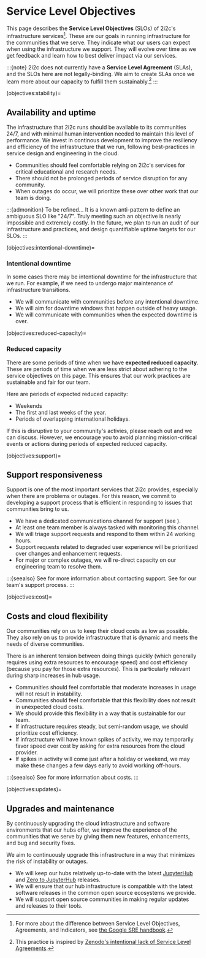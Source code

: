 # Service Level Objectives

This page describes the **Service Level Objectives** (SLOs) of 2i2c's infrastructure services[^slos].
These are our goals in running infrastructure for the communities that we serve.
They indicate what our users can expect when using the infrastructure we support.
They will evolve over time as we get feedback and learn how to best deliver impact via our services.

:::{note}
2i2c does not currently have a **Service Level Agreement** (SLAs), and the SLOs here are not legally-binding.
We aim to create SLAs once we learn more about our capacity to fulfill them sustainably.[^zenodo]
:::


(objectives:stability)=
## Availability and uptime

The infrastructure that 2i2c runs should be available to its communities 24/7, and with minimal human intervention needed to maintain this level of performance.
We invest in continous development to improve the resiliency and efficiency of the infrastructure that we run, following best-practices in service design and engineering in the cloud.

- Communities should feel comfortable relying on 2i2c's services for critical educational and research needs.
- There should not be prolonged periods of service disruption for any community.
- When outages do occur, we will prioritize these over other work that our team is doing.

:::{admonition} To be refined...
It is a known anti-pattern to define an ambiguous SLO like "24/7".
Truly meeting such an objective is nearly impossible and extremely costly.
In the future, we plan to run an audit of our infrastructure and practices, and design quantifiable uptime targets for our SLOs.
:::


(objectives:intentional-downtime)=
### Intentional downtime

In some cases there may be intentional downtime for the infrastructure that we run.
For example, if we need to undergo major maintenance of infrastructure transitions.

- We will communicate with communities before any intentional downtime.
- We will aim for downtime windows that happen outside of heavy usage.
- We will communicate with communities when the expected downtime is over.

(objectives:reduced-capacity)=
### Reduced capacity

There are some periods of time when we have **expected reduced capacity**.
These are periods of time when we are less strict about adhering to the service objectives on this page.
This ensures that our work practices are sustainable and fair for our team.

Here are periods of expected reduced capacity:

- Weekends
- The first and last weeks of the year.
- Periods of overlapping international holidays.

If this is disruptive to your community's activies, please reach out and we can discuss.
However, we encourage you to avoid planning mission-critical events or actions during periods of expected reduced capacity.

(objectives:support)=
## Support responsiveness

Support is one of the most important services that 2i2c provides, especially when there are problems or outages.
For this reason, we commit to developing a support process that is efficient in responding to issues that communities bring to us.

- We have a dedicated communications channel for support (see [](../support.md)).
- At least one team member is always tasked with monitoring this channel.
- We will triage support requests and respond to them within 24 working hours.
- Support requests related to degraded user experience will be prioritized over changes and enhancement requests.
- For major or complex outages, we will re-direct capacity on our engineering team to resolve them.

:::{seealso}
See [](../support.md) for more information about contacting support.
See [](tc:support:process) for our team's support process.
:::


(objectives:cost)=
## Costs and cloud flexibility

Our communities rely on us to keep their cloud costs as low as possible.
They also rely on us to provide infrastructure that is dynamic and meets the needs of diverse communities.

There is an inherent tension between doing things quickly (which generally requires using extra resources to encourage speed) and cost efficiency (because you pay for those extra resources).
This is particularly relevant during sharp increases in hub usage.

- Communities should feel comfortable that moderate increases in usage will not result in instability.
- Communities should feel comfortable that this flexibility does not result in unexpected cloud costs.
- We should provide this flexibility in a way that is sustainable for our team.
- If infrastructure requires steady, but semi-random usage, we should prioritize cost efficiency.
- If infrastructure will have known spikes of activity, we may temporarily favor speed over cost by asking for extra resources from the cloud provider.
- If spikes in activity will come just after a holiday or weekend, we may make these changes a few days early to avoid working off-hours.

:::{seealso}
See [](pricing/index.md) for more information about costs.
:::


(objectives:updates)=
## Upgrades and maintenance

By continuously upgrading the cloud infrastructure and software environments that our hubs offer, we improve the experience of the communities that we serve by giving them new features, enhancements, and bug and security fixes.

We aim to continuously upgrade this infrastructure in a way that minimizes the risk of instability or outages.

- We will keep our hubs relatively up-to-date with the latest [JupyterHub](https://jupyterhub.readthedocs.io) and [Zero to JupyterHub](https://z2jh.jupyter.org) releases.
- We will ensure that our hub infrastructure is compatible with the latest software releases in the common open source ecosystems we provide.
- We will support open source communities in making regular updates and releases to their tools.

[^slos]: For more about the difference between Service Level Objectives, Agreements, and Indicators, see [the Google SRE handbook](https://sre.google/sre-book/service-level-objectives/).

[^zenodo]: This practice is inspired by [Zenodo's intentional lack of Service Level Agreements](https://about.zenodo.org/principles/).
